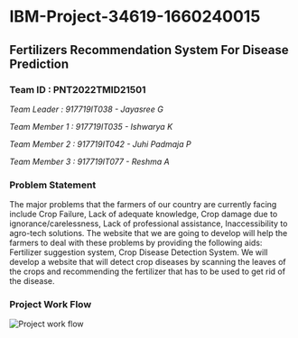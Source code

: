 # IBM-Project-34619-1660240015
## Fertilizers Recommendation System For Disease Prediction
### Team ID : PNT2022TMID21501
_Team Leader     : 917719IT038 - Jayasree G_

_Team Member 1   : 917719IT035 - Ishwarya K_

_Team Member 2   : 917719IT042 - Juhi Padmaja P_

_Team Member 3   : 917719IT077 - Reshma A_
### Problem Statement
The major problems that the farmers of our country are currently facing include Crop Failure, Lack of adequate knowledge, Crop damage due to ignorance/carelessness, Lack of professional assistance, Inaccessibility to agro-tech solutions. The website that we are going to develop will help the farmers to deal with these problems by providing the following aids: Fertilizer suggestion system, Crop Disease Detection System. We will develop a website that will detect crop diseases by scanning the leaves of the crops and recommending the fertilizer that has to be used to get rid of the disease.
### Project Work Flow
![Project work flow](https://user-images.githubusercontent.com/87382215/202835217-6dabb619-3400-4846-909c-7512992f1d25.jpg)

